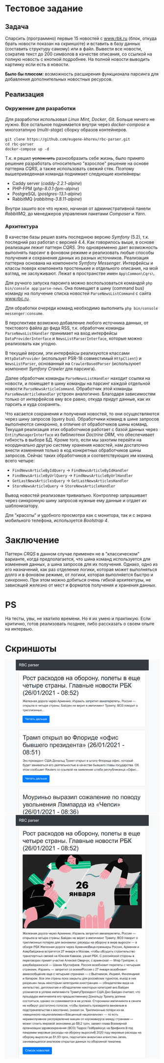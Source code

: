 # Тестовое задание

## Задача

Спарсить (программно) первые 15 новостей с www.rbk.ru 
(блок, откуда брать новости показан на скриншоте) и вставить в базу данных 
(составить структуру самому) или в файл. 
Вывести все новости, сократив текст до 200 символов в качестве описания, 
со ссылкой на полную новость с кнопкой подробнее. На полной новости выводить 
картинку если есть в новости.

**Было бы плюсом:** 
возможность расширения функционала парсинга для добавления дополнительных новостных
ресурсов.

## Реализация

### Окружение для разработки

Для разработки использовал _Linux Mint_, _Docker_, _Git_. 
Больше ничего не нужно. Все остальное поднимается внутри через 
_docker-compose_ и многоэтапную (_multi-stage_) сборку образов контейнеров.      

```
git clone https://github.com/eugene-khorev/rbc-parser.git
cd rbc-parser
docker-compose up -d
```

Т.к. я решил ~~усложнить~~ разнообразить себе жизнь, было принято решение 
разработать относительно "взрослое" решение на основе паттерна _CQRS_, 
а также использовать свежий стек. Поэтому вышеприведенная команда 
поднимает следующие контейнеры:  

* Caddy server (_caddy-2.2.1-alpine_)
* PHP-FPM (_php-8.0.1-fpm-alpine_)
* PostgreSQL (_postgres-13.1-alpine_)
* RabbitMQ (_rabbitmq-3.8.11-alpine_)

Внутри зашито все что нужно, начиная от административной панели _RabbitMQ_, 
до менеджеров управления пакетами _Composer_ и _Yarn_. 

### Архитектура

В качестве базы решил взять последнюю версию _Symfony_ (5.2),
т.к. последний раз работал с версией 4.4.
Как говорилось выше, в основе реализации лежит паттерн _CQRS_. 
Это одновременно дает возможность выполнять парсинг в фоновом режиме 
и реализовать любые способы получения и сохранения данных из разных источников.
Реализация паттерна основана на компоненте _Symfony Messenger_. 
Интерфейсы и классы поверх компонента простенькие и отдельного описания, 
на мой взгляд, не заслуживают. Лежат в пространстве имен `App\Common\Cqrs\`.

Для ручного запуска парсинга можно воспользоваться командой 
`php bin/console app:parse-news`. Она помещает в шину (command bus) команду 
на получение списка новостей `ParseNewsListCommand` с сайта www.rbc.ru. 

Для обработки очереди команд необходимо выполнить 
`php bin/console messenger:consume`.

В перспективе возможно добавление любого источника данных, от текстового файла до фида RSS,
т.к. обработчик команды `ParseNewsListHandler` принимает на вход 
интерфейсы `DataProviderInterface` и `NewsListParserInterface`, 
которые можно реализовать как угодно. 

В текущей версии, эти интерфейсы
реализуются классами `HttpDataProvider` 
(использует PSR-18 совместимый `HttpClient`) и
`NewsListParser`, основанный на `CrawlerBasedParser` 
(используюет компонент _Symfony Crawler_ для парсинга).

Далее обработчик команды `ParseNewsListHandler` находит ссылки
на новости, и помещает в шину команды на парсинг каждой 
отдельной новости `ParseNewsArticleCommand`.
Обработчик этой команды `ParseNewsArticleHandler` устроен 
аналогично. Благодаря зависимостям только от интерфейсов
ему все равно, откуда придут данные, как их парсить и куда сохранять.

Что касается сохранения и получения новостей, то они осуществляются через 
шину запросов (query bus). Обработчики команд в шине запросов
выполняются синхронно, в отличие от обработчиков шины команд. Текущая реализация
этих обработчиков работает с базой данных через `EntityManagerInterface` из
библиотеки _Doctrine ORM_, что обеспечивает гибкость в выборе БД.
Кроме того, если мы захотим перейти на координально другую систему хранения новостей,
нам достаточно внести изменения только в код конкретных обработчиков
шины запросов. Сейчас таких обработчиков и соответствующих им команд всего четыре:

* `FindNewsArticleByIdQuery` -> `FindNewsArticleByIdHandler`
* `FindNewsArticleByUrlQuery` -> `FindNewsArticleByUrlHandler`
* `GetLastNewsArticlesQuery` -> `GetLastNewsArticlesHandler`
* `StoreNewsArticleQuery` -> `StoreNewsArticleHandler`

Вывод новостей реализован тривиально. Контроллер запрашивает 
через синхронную шину запросов нужные ему данные и отдает их шаблонизатору. 

Для "красоты" и удобного просмотра как с монитора,
так и с экрана мобильного телефона, используется 
_Bootstrap 4_.

# Заключение

Паттерн _CRQS_ в данном случае применен не в "классическом" варианте,
когда предполагается, что шина команд используется для изменения данных,
а шина запросов для их получения. Однако, одно из его назначений, как раз 
отделение логики, которая может выполняться долго и в фоновом режиме, 
от логики, которая выполняется быстро и синхронно. 
При этом можно добиться очень гибкой архитектуры, не зависящей железно от
мест и форматов получения и хранения данных.

# PS
На тесты, увы, не хватило времени.
Но я их умею и практикую. 
Если критично, готов реализовать позднее, 
либо рассказать о своем опыте на интервью. 

# Скриншоты
![Список](https://raw.githubusercontent.com/eugene-khorev/rbc-parser/master/assets/list.png)
![Новость](https://raw.githubusercontent.com/eugene-khorev/rbc-parser/master/assets/full.png)

